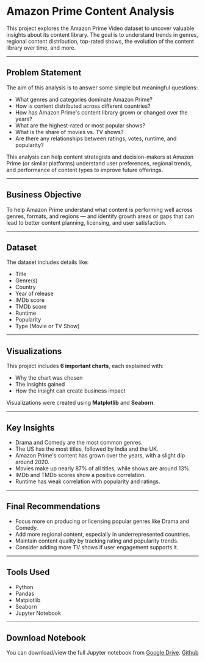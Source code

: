 
#  Amazon Prime Content Analysis

This project explores the Amazon Prime Video dataset to uncover valuable insights about its content library. The goal is to understand trends in genres, regional content distribution, top-rated shows, the evolution of the content library over time, and more.

---

##  Problem Statement

The aim of this analysis is to answer some simple but meaningful questions:

- What genres and categories dominate Amazon Prime?
- How is content distributed across different countries?
- How has Amazon Prime's content library grown or changed over the years?
- What are the highest-rated or most popular shows?
- What is the share of movies vs. TV shows?
- Are there any relationships between ratings, votes, runtime, and popularity?

This analysis can help content strategists and decision-makers at Amazon Prime (or similar platforms) understand user preferences, regional trends, and performance of content types to improve future offerings.

---

##  Business Objective

To help Amazon Prime understand what content is performing well across genres, formats, and regions — and identify growth areas or gaps that can lead to better content planning, licensing, and user satisfaction.

---

##  Dataset

The dataset includes details like:

- Title  
- Genre(s)  
- Country  
- Year of release  
- IMDb score  
- TMDb score  
- Runtime  
- Popularity  
- Type (Movie or TV Show)  

---

##  Visualizations

This project includes **6 important charts**, each explained with:

-  Why the chart was chosen  
-  The insights gained  
-  How the insight can create business impact  

Visualizations were created using **Matplotlib** and **Seaborn**.

---

##  Key Insights

-  Drama and Comedy are the most common genres.  
-  The US has the most titles, followed by India and the UK.  
-  Amazon Prime's content has grown over the years, with a slight dip around 2020.  
-  Movies make up nearly 87% of all titles, while shows are around 13%.  
-  IMDb and TMDb scores show a positive correlation.  
-  Runtime has weak correlation with popularity and ratings.  

---

##  Final Recommendations

- Focus more on producing or licensing popular genres like Drama and Comedy.  
- Add more regional content, especially in underrepresented countries.  
- Maintain content quality by tracking rating and popularity trends.  
- Consider adding more TV shows if user engagement supports it.  

---

##  Tools Used

- Python  
- Pandas   
- Matplotlib   
- Seaborn   
- Jupyter Notebook   

---
##  Download Notebook

You can download/view the full Jupyter notebook from
[Google Drive](https://drive.google.com/file/d/1FeRkDlcWTGyzU8JXBqCVjUZO6D8noYLt/view?usp=sharing).
[Github](https://github.com/sindhujak785/Amazon-Prime-Analysis-using-Python/blob/main/Sample_EDA_Submission_Template%20(3).ipynb)






